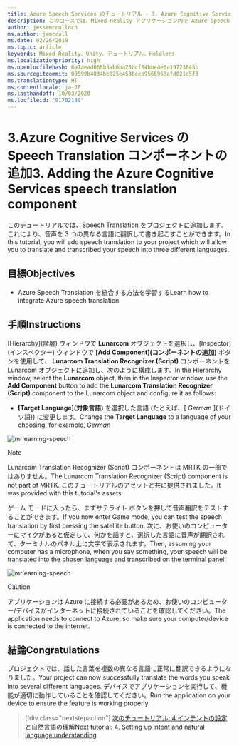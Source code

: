 ```yaml
---
title: Azure Speech Services のチュートリアル - 3. Azure Cognitive Services の Speech Translation コンポーネントの追加
description: このコースでは、Mixed Reality アプリケーション内で Azure Speech SDK を実装する方法を学習します。
author: jessemcculloch
ms.author: jemccull
ms.date: 02/26/2019
ms.topic: article
keywords: Mixed Reality、Unity、チュートリアル、Hololens
ms.localizationpriority: high
ms.openlocfilehash: 6a7aead068b5ab8ba25bcf84bbeae0a19723845b
ms.sourcegitcommit: 09599b4034be825e4536eeb9566968afd021d5f3
ms.translationtype: HT
ms.contentlocale: ja-JP
ms.lasthandoff: 10/03/2020
ms.locfileid: "91702189"
---
```

# <a name="3-adding-the-azure-cognitive-services-speech-translation-component"></a><span data-ttu-id="7d8fb-105">3.Azure Cognitive Services の Speech Translation コンポーネントの追加</span><span class="sxs-lookup"><span data-stu-id="7d8fb-105">3. Adding the Azure Cognitive Services speech translation component</span></span>

<span data-ttu-id="7d8fb-106">このチュートリアルでは、Speech Translation をプロジェクトに追加します。これにより、音声を 3 つの異なる言語に翻訳して書き起こすことができます。</span><span class="sxs-lookup"><span data-stu-id="7d8fb-106">In this tutorial, you will add speech translation to your project which will allow you to translate and transcribed your speech into three different languages.</span></span>

## <a name="objectives"></a><span data-ttu-id="7d8fb-107">目標</span><span class="sxs-lookup"><span data-stu-id="7d8fb-107">Objectives</span></span>

* <span data-ttu-id="7d8fb-108">Azure Speech Translation を統合する方法を学習する</span><span class="sxs-lookup"><span data-stu-id="7d8fb-108">Learn how to integrate Azure speech translation</span></span>

## <a name="instructions"></a><span data-ttu-id="7d8fb-109">手順</span><span class="sxs-lookup"><span data-stu-id="7d8fb-109">Instructions</span></span>

<span data-ttu-id="7d8fb-110">[Hierarchy]\(階層\) ウィンドウで **Lunarcom** オブジェクトを選択し、[Inspector]\(インスペクター\) ウィンドウで **[Add Component]\(コンポーネントの追加\)** ボタンを使用して、 **Lunarcom Translation Recognizer (Script)** コンポーネントを Lunarcom オブジェクトに追加し、次のように構成します。</span><span class="sxs-lookup"><span data-stu-id="7d8fb-110">In the Hierarchy window, select the **Lunarcom** object, then in the Inspector window, use the **Add Component** button to add the **Lunarcom Translation Recognizer (Script)** component to the Lunarcom object and configure it as follows:</span></span>

* <span data-ttu-id="7d8fb-111">**[Target Language]\(対象言語\)** を選択した言語 (たとえば、[ _German_ ]\(ドイツ語\)) に変更します。</span><span class="sxs-lookup"><span data-stu-id="7d8fb-111">Change the **Target Language** to a language of your choosing, for example, _German_</span></span>

![mrlearning-speech](images/mrlearning-speech/tutorial3-section1-step1-1.png)

> [!NOTE]
> <span data-ttu-id="7d8fb-113">Lunarcom Translation Recognizer (Script) コンポーネントは MRTK の一部ではありません。</span><span class="sxs-lookup"><span data-stu-id="7d8fb-113">The Lunarcom Translation Recognizer (Script) component is not part of MRTK.</span></span> <span data-ttu-id="7d8fb-114">このチュートリアルのアセットと共に提供されました。</span><span class="sxs-lookup"><span data-stu-id="7d8fb-114">It was provided with this tutorial's assets.</span></span>

<span data-ttu-id="7d8fb-115">ゲーム モードに入ったら、まずサテライト ボタンを押して音声翻訳をテストすることができます。</span><span class="sxs-lookup"><span data-stu-id="7d8fb-115">If you now enter Game mode, you can test the speech translation by first pressing the satellite button.</span></span> <span data-ttu-id="7d8fb-116">次に、お使いのコンピューターにマイクがあると仮定して、何かを話すと、選択した言語に音声が翻訳されて、ターミナルのパネル上に文字で表示されます。</span><span class="sxs-lookup"><span data-stu-id="7d8fb-116">Then, assuming your computer has a microphone, when you say something, your speech will be translated into the chosen language and transcribed on the terminal panel:</span></span>

![mrlearning-speech](images/mrlearning-speech/tutorial3-section1-step1-2.png)

> [!CAUTION]
> <span data-ttu-id="7d8fb-118">アプリケーションは Azure に接続する必要があるため、お使いのコンピューター/デバイスがインターネットに接続されていることを確認してください。</span><span class="sxs-lookup"><span data-stu-id="7d8fb-118">The application needs to connect to Azure, so make sure your computer/device is connected to the internet.</span></span>

## <a name="congratulations"></a><span data-ttu-id="7d8fb-119">結論</span><span class="sxs-lookup"><span data-stu-id="7d8fb-119">Congratulations</span></span>

<span data-ttu-id="7d8fb-120">プロジェクトでは、話した言葉を複数の異なる言語に正常に翻訳できるようになりました。</span><span class="sxs-lookup"><span data-stu-id="7d8fb-120">Your project can now successfully translate the words you speak into several different languages.</span></span> <span data-ttu-id="7d8fb-121">デバイスでアプリケーションを実行して、機能が適切に動作していることを確認してください。</span><span class="sxs-lookup"><span data-stu-id="7d8fb-121">Run the application on your device to ensure the feature is working properly.</span></span>

> [!div class="nextstepaction"]
> [<span data-ttu-id="7d8fb-122">次のチュートリアル: 4.インテントの設定と自然言語の理解</span><span class="sxs-lookup"><span data-stu-id="7d8fb-122">Next tutorial: 4. Setting up intent and natural language understanding</span></span>](mrlearning-speechSDK-ch4.md)
